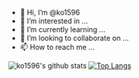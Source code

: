- 👋 Hi, I’m @ko1596
- 👀 I’m interested in ...
- 🌱 I’m currently learning ...
- 💞️ I’m looking to collaborate on ...
- 📫 How to reach me ...


![ko1596's github stats](https://github-readme-stats.vercel.app/api?username=ko1596&bg_color=30,e96443,904e95&title_color=fff&text_color=fff)
[![Top Langs](https://github-readme-stats.vercel.app/api/top-langs/?username=ko1596)](https://github.com/anuraghazra/github-readme-stats)

<!---
ko1596/ko1596 is a ✨ special ✨ repository because its `README.md` (this file) appears on your GitHub profile.
You can click the Preview link to take a look at your changes.
--->
